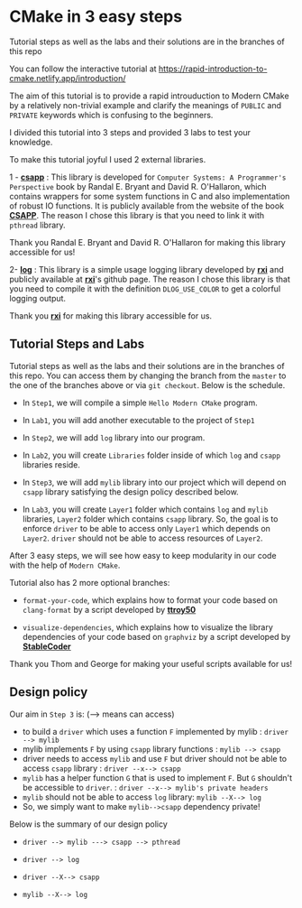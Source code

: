 # CMake in 3 easy steps 



Tutorial steps as well as the labs and their solutions are in the branches of this repo

You can follow the interactive tutorial at https://rapid-introduction-to-cmake.netlify.app/introduction/


The aim of this tutorial is to provide a rapid introuduction to Modern CMake by a relatively non-trivial example and clarify the meanings of `PUBLIC` and `PRIVATE` keywords which is confusing to the beginners.  

I divided this tutorial into 3 steps and provided 3 labs to test your knowledge.

To make this tutorial joyful I used 2 external libraries.

[csapp]: http://csapp.cs.cmu.edu/3e/ics3/code/src/csapp.c
[log]: https://github.com/rxi/log.c/blob/master/README.md
[rxi]: https://github.com/rxi
[CSAPP]:https://csapp.cs.cmu.edu/
1 - **[csapp]** : This library is developed for `Computer Systems: A Programmer's Perspective` book by Randal E. Bryant and David R. O'Hallaron,
which contains wrappers for some system functions in C and also implementation of robust IO functions. It is publicly available from the website of the book **[CSAPP]**. The reason I chose this library is that you need to link it with `pthread` library.

Thank you Randal E. Bryant and David R. O'Hallaron for making this library accessible for us!

2-  **[log]** : This library is a simple usage logging library developed by **[rxi]** and publicly available at **[rxi]**'s github page.
The reason I chose this library is that you need to compile it with the definition `DLOG_USE_COLOR` to get a colorful logging output. 

Thank you **[rxi]** for making this library accessible for us.

## Tutorial Steps and Labs

Tutorial steps as well as the labs and their solutions are in the branches of this repo. You can access them by changing the branch from the `master` to the one of the branches above or via  `git checkout`. Below is the schedule.

* In `Step1`, we will compile a simple `Hello Modern CMake` program.

* In `Lab1`, you will add another executable to the project of `Step1`

* In `Step2`, we will add `log` library into our program.

* In `Lab2`, you will create `Libraries` folder inside of which `log` and `csapp` libraries reside.

* In `Step3`, we will add `mylib` library into our project which will depend on `csapp` library satisfying the design policy described below. 

* In `Lab3`, you will create `Layer1` folder which contains `log` and `mylib` libraries, `Layer2` folder which contains `csapp` library. So, the goal is to enforce `driver` to be able to access only `Layer1` which depends on `Layer2`. `driver` should not be able to access resources of `Layer2`. 

After 3 easy steps, we will see how easy to keep modularity in our code with the help of `Modern CMake`. 

[ttroy50]: https://github.com/ttroy50/cmake-examples/tree/master/04-static-analysis/clang-format

[StableCoder]: https://github.com/StableCoder/cmake-scripts

Tutorial also has 2 more optional branches:

* `format-your-code`, which explains how to format your code based on `clang-format` by a script developed by **[ttroy50]**

* `visualize-dependencies`, which explains how to visualize the library dependencies of your code based on `graphviz` by a script developed by **[StableCoder]**

Thank you Thom and George for making your useful scripts available for us!

## Design policy

Our aim in `Step 3` is: (--> means can access)

* to build a `driver` which uses a function `F` implemented by mylib : `driver --> mylib`
* mylib implements `F` by using `csapp` library functions : `mylib --> csapp`
* driver needs to access `mylib` and use `F` but driver should not be able to access 
  `csapp` library : `driver --x--> csapp`
* `mylib` has a helper function `G` that is used to implement `F`. But `G` shouldn't be 
  accessible to `driver`. : `driver --x--> mylib's private headers`
* `mylib` should not be able to access `log` library: `mylib --X--> log`     
* So, we simply want to make `mylib-->csapp` dependency private!

 Below is the summary of our design policy

 * `driver --> mylib ---> csapp --> pthread` 
 
 * `driver --> log`

 * `driver --X--> csapp`

 * `mylib --X--> log`

